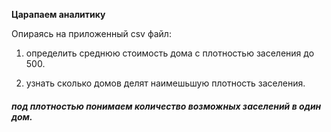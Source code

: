 __Царапаем аналитику__

Опираясь на приложенный csv файл:

1. определить среднюю стоимость дома с плотностью заселения до 500.

2. узнать сколько домов делят наимешьшую плотность заселения.  

##### под плотностью понимаем количество возможных заселений в один дом.